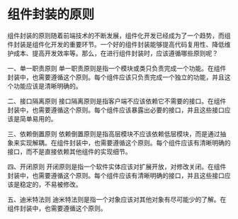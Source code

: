 
# 组件封装的原则
​       组件封装的原则随着前端技术的不断发展，组件化开发已经成为了一个趋势，而组件封装是组件化开发的重要环节。一个好的组件封装能够提高代码复用性、降低维护成本、提高开发效率等。那么，在进行组件封装时，应该遵循哪些原则呢？

一、单一职责原则
        单一职责原则是指一个模块或类只负责完成一个功能。在组件封装中，也需要遵循这个原则。每个组件应该只负责完成一个独立的功能，并且这个功能应该是清晰明确的。

二、接口隔离原则
        接口隔离原则是指客户端不应该依赖它不需要的接口。在组件封装中，也需要遵循这个原则。每个组件应该暴露出必要的接口，并且这些接口应该是简单易用的。

三、依赖倒置原则
        依赖倒置原则是指高层模块不应该依赖低层模块，而是通过抽象来实现解耦。在组件封装中，也需要遵循这个原则。每个组件应该有清晰明确的接口，而不是直接依赖其他组件的实现细节。

四、开闭原则
        开闭原则是指一个软件实体应该对扩展开放，对修改关闭。在组件封装中，也需要遵循这个原则。每个组件应该有清晰明确的接口，并且这些接口应该是稳定的，不易被修改。

五、迪米特法则
        迪米特法则是指一个对象应该对其他对象有尽可能少的了解。在组件封装中，也需要遵循这个原则。